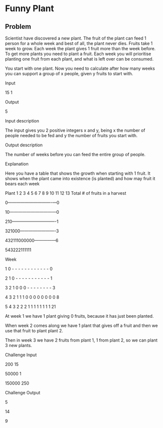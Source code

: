 # Funny Plant

## Problem

Scientist have discovered a new plant. The fruit of the plant can feed 1 person for a whole week and best of all, the plant never dies. Fruits take 1 week to grow. Each week the plant gives 1 fruit more than the week before. To get more plants you need to plant a fruit. Each week you will prioritise planting one fruit from each plant, and what is left over can be consumed.

You start with one plant.
Now you need to calculate after how many weeks you can support a group of x people, given y fruits to start with.

Input

15 1

Output

5

Input description

The input gives you 2 positive integers x and y, being x the number of people needed to be fed and y the number of fruits you start with.

Output description

The number of weeks before you can feed the entire group of people.

Explanation

Here you have a table that shows the growth when starting with 1 fruit. It shows when the plant came into existence (is planted) and how may fruit it bears each week

Plant 1 2 3 4 5 6 7 8 9 10 11 12 13 Total # of fruits in a harvest

0——————————-—0

10———————————0

210——————————-1

321000————————-3

432111000000—————6

543222111111

Week

1 0 - - - - - - - - - - - - 0

2 1 0 - - - - - - - - - - - 1

3 2 1 0 0 0 - - - - - - - - 3

4 3 2 1 1 1 0 0 0 0 0 0 0 0 8

5 4 3 2 2 2 1 1 1 1 1 1 1 1 21

At week 1 we have 1 plant giving 0 fruits, because it has just been planted.

When week 2 comes along we have 1 plant that gives off a fruit and then we use that fruit to plant plant 2.

Then in week 3 we have 2 fruits from plant 1, 1 from plant 2, so we can plant 3 new plants.

Challenge Input

200 15

50000 1

150000 250

Challenge Output

5

14

9